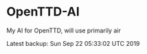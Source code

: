 # OpenTTD-AI
My AI for OpenTTD, will use primarily air

Latest backup: Sun Sep 22 05:33:02 UTC 2019
